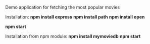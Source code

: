 Demo application for fetching the most popular movies

Installation:
**npm install express**
**npm install path**
**npm install open**

**npm start**


Installation from npm module:
**npm install mymoviedb**
**npm start**

